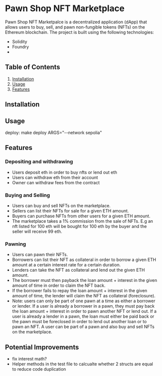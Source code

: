 # Pawn Shop NFT Marketplace

Pawn Shop NFT Marketpalce is a decentralized application (dApp) that allows users to buy, sell, and pawn non-fungible tokens (NFTs) on the Ethereum blockchain.
The project is built using the following technologies:
- Solidity
- Foundry
- 
## Table of Contents

1. [Installation](#installation)
2. [Usage](#usage)
3. [Features](#features)

## Installation


## Usage
deploy: make deploy ARGS="--network sepolia"

## Features

### Depositing and withdrawing
- Users deposit eth in order to buy nfts or lend out eth
- Users can withdraw eth from their account
- Owner can withdraw fees from the contract

### Buying and Selling
- Users can buy and sell NFTs on the marketplace.
- Sellers can list their NFTs for sale for a given ETH amount.
- Buyers can purchase NFTs from other users for a given ETH amount.
- The marketplace takes a 1% commission from the sale of NFTs. E.g an nft listed for 100 eth will be bought for 100 eth by the buyer and the seller will receive 99 eth.

### Pawning
- Users can pawn their NFTs.
- Borrowers can list their NFT as collateral in order to borrow a given ETH amount at a certain interest rate for a certain duration.
- Lenders can take the NFT as collateral and lend out the given ETH amount.
- The borrower must then payback the loan amount + interest in the given amount of time in order to claim the NFT back.
- If the borrower fails to repay the loan amount + interest in the given amount of time, the lender will claim the NFT as collateral (foreclosure).
- Note: users can only be part of one pawn at a time as either a borrower or lender. If a user is already a borrower in a pawn,
they must pay back the loan amount + interest in order to pawn another NFT or lend out. If a user is already a lender in a pawn,
the loan must either be paid back or the pawn must be foreclosed in order to lend out another loan or to pawn an NFT. A user can be part of a pawn and also buy and sell NFTs on the marketplace.




## Potential Improvements
- fix interest math?
- Helper methods in the test file to calcualte whether 2 structs are equal to reduce code duplication